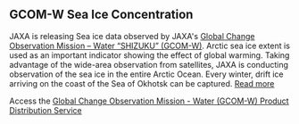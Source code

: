 ## GCOM-W Sea Ice Concentration

JAXA is releasing Sea ice data observed by JAXA's [Global Change Observation Mission – Water “SHIZUKU” (GCOM-W)](https://global.jaxa.jp/projects/sat/gcom_w/). Arctic sea ice extent is used as an important indicator showing the effect of global warming. Taking advantage of the wide-area observation from satellites, JAXA is conducting observation of the sea ice in the entire Arctic Ocean. Every winter, drift ice arriving on the coast of the Sea of Okhotsk can be captured. [Read more](https://earth.jaxa.jp/en/data/products/sea-ice/index.html)

Access the [Global Change Observation Mission - Water (GCOM-W) Product Distribution Service](https://suzaku.eorc.jaxa.jp/GCOM_W/research/resdist.html)

